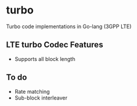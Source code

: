 # turbo
Turbo code implementations in Go-lang (3GPP LTE)

## LTE turbo Codec Features 
- Supports all block length

## To do
- Rate matching
- Sub-block interleaver
